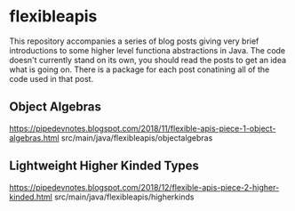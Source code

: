 # flexibleapis

This repository accompanies a series of blog posts giving very brief introductions to some higher level functiona abstractions in Java.  The code doesn't currently stand on its own, you should read the posts to get an idea what is going on.  There is a package for each post conatining all of the code used in that post.

## Object Algebras
https://pipedevnotes.blogspot.com/2018/11/flexible-apis-piece-1-object-algebras.html
src/main/java/flexibleapis/objectalgebras

## Lightweight Higher Kinded Types
https://pipedevnotes.blogspot.com/2018/12/flexible-apis-piece-2-higher-kinded.html
src/main/java/flexibleapis/higherkinds
